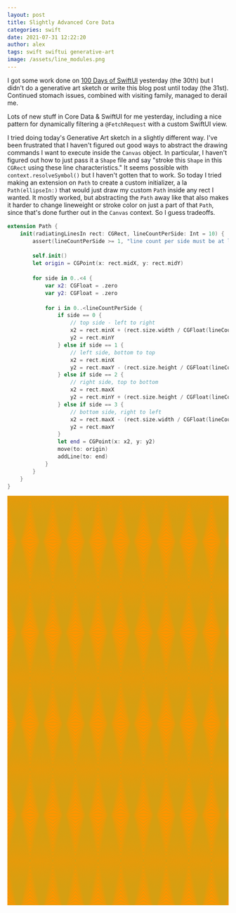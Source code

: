 ```yaml
---
layout: post
title: Slightly Advanced Core Data
categories: swift
date: 2021-07-31 12:22:20
author: alex
tags: swift swiftui generative-art
image: /assets/line_modules.png
---
```


I got some work done on [100 Days of SwiftUI](https://www.hackingwithswift.com/100/swiftui) yesterday (the 30th) but I didn't do a generative art sketch or write this blog post until today (the 31st). Continued stomach issues, combined with visiting family, managed to derail me.

Lots of new stuff in Core Data & SwiftUI for me yesterday, including a nice pattern for dynamically filtering a `@FetchRequest` with a custom SwiftUI view.

I tried doing today's Generative Art sketch in a slightly different way. I've been frustrated that I haven't figured out good ways to abstract the drawing commands I want to execute inside the `Canvas` object. In particular, I haven't figured out how to just pass it a `Shape` file and say "stroke this `Shape` in this `CGRect` using these line characteristics." It seems possible with `context.resolveSymbol()` but I haven't gotten that to work. So today I tried making an extension on `Path` to create a custom initializer, a la `Path(ellipseIn:)` that would just draw my custom `Path` inside any rect I wanted. It mostly worked, but abstracting the `Path` away like that also makes it harder to change lineweight or stroke color on just a part of that `Path`, since that's done further out in the `Canvas` context. So I guess tradeoffs.

```swift
extension Path {
    init(radiatingLinesIn rect: CGRect, lineCountPerSide: Int = 10) {
        assert(lineCountPerSide >= 1, "line count per side must be at least 1")
        
        self.init()
        let origin = CGPoint(x: rect.midX, y: rect.midY)
        
        for side in 0..<4 {
            var x2: CGFloat = .zero
            var y2: CGFloat = .zero
            
            for i in 0..<lineCountPerSide {
                if side == 0 {
                    // top side - left to right
                    x2 = rect.minX + (rect.size.width / CGFloat(lineCountPerSide)) * CGFloat(i)
                    y2 = rect.minY
                } else if side == 1 {
                    // left side, bottom to top
                    x2 = rect.minX
                    y2 = rect.maxY - (rect.size.height / CGFloat(lineCountPerSide)) * CGFloat(i)
                } else if side == 2 {
                    // right side, top to bottom
                    x2 = rect.maxX
                    y2 = rect.minY + (rect.size.height / CGFloat(lineCountPerSide)) * CGFloat(i)
                } else if side == 3 {
                    // bottom side, right to left
                    x2 = rect.maxX - (rect.size.width / CGFloat(lineCountPerSide)) * CGFloat(i)
                    y2 = rect.maxY
                }
                let end = CGPoint(x: x2, y: y2)
                move(to: origin)
                addLine(to: end)
            }
        }
    }
}
```

![Line modules](/assets/line_modules.png)
